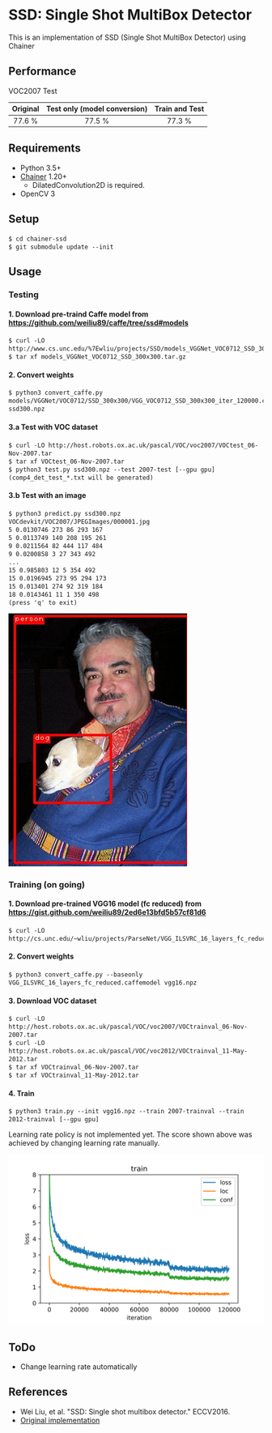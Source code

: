 # SSD: Single Shot MultiBox Detector

This is an implementation of SSD (Single Shot MultiBox Detector) using Chainer

## Performance
VOC2007 Test

| Original | Test only (model conversion) | Train and Test |
|:-:|:-:|:-:|
| 77.6 % | 77.5 % | 77.3 % |

## Requirements

- Python 3.5+
- [Chainer](https://github.com/pfnet/chainer) 1.20+
    - DilatedConvolution2D is required.
- OpenCV 3

## Setup
```
$ cd chainer-ssd
$ git submodule update --init
```

## Usage

### Testing

#### 1\. Download pre-traind Caffe model from https://github.com/weiliu89/caffe/tree/ssd#models
```
$ curl -LO http://www.cs.unc.edu/%7Ewliu/projects/SSD/models_VGGNet_VOC0712_SSD_300x300.tar.gz
$ tar xf models_VGGNet_VOC0712_SSD_300x300.tar.gz
```

#### 2\. Convert weights
```
$ python3 convert_caffe.py models/VGGNet/VOC0712/SSD_300x300/VGG_VOC0712_SSD_300x300_iter_120000.caffemodel ssd300.npz
```

#### 3\.a Test with VOC dataset
```
$ curl -LO http://host.robots.ox.ac.uk/pascal/VOC/voc2007/VOCtest_06-Nov-2007.tar
$ tar xf VOCtest_06-Nov-2007.tar
$ python3 test.py ssd300.npz --test 2007-test [--gpu gpu]
(comp4_det_test_*.txt will be generated)
```

#### 3\.b Test with an image
```
$ python3 predict.py ssd300.npz VOCdevkit/VOC2007/JPEGImages/000001.jpg
5 0.0130746 273 86 293 167
5 0.0113749 140 208 195 261
9 0.0211564 82 444 117 484
9 0.0200858 3 27 343 492
...
15 0.985803 12 5 354 492
15 0.0196945 273 95 294 173
15 0.013401 274 92 319 184
18 0.0143461 11 1 350 498
(press 'q' to exit)
```
![result](result_converted.jpg "result")

### Training (on going)

#### 1\. Download pre-trained VGG16 model (fc reduced) from https://gist.github.com/weiliu89/2ed6e13bfd5b57cf81d6
```
$ curl -LO http://cs.unc.edu/~wliu/projects/ParseNet/VGG_ILSVRC_16_layers_fc_reduced.caffemodel
```

#### 2\. Convert weights
```
$ python3 convert_caffe.py --baseonly VGG_ILSVRC_16_layers_fc_reduced.caffemodel vgg16.npz
```

#### 3\. Download VOC dataset
```
$ curl -LO http://host.robots.ox.ac.uk/pascal/VOC/voc2007/VOCtrainval_06-Nov-2007.tar
$ curl -LO http://host.robots.ox.ac.uk/pascal/VOC/voc2012/VOCtrainval_11-May-2012.tar
$ tar xf VOCtrainval_06-Nov-2007.tar
$ tar xf VOCtrainval_11-May-2012.tar
```

#### 4\. Train
```
$ python3 train.py --init vgg16.npz --train 2007-trainval --train 2012-trainval [--gpu gpu]
```
Learning rate policy is not implemented yet.
The score shown above was achieved by changing learning rate manually.

![loss curve](loss.svg)

## ToDo
- Change learning rate automatically

## References
- Wei Liu, et al. "SSD: Single shot multibox detector." ECCV2016.
- [Original implementation](https://github.com/weiliu89/caffe/tree/ssd)
